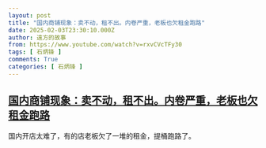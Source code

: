 ```yaml
---
layout: post
title: "国内商铺现象：卖不动，租不出。内卷严重，老板也欠租金跑路"
date: 2025-02-03T23:30:10.000Z
author: 遠方的故事
from: https://www.youtube.com/watch?v=rxvCVcTFy30
tags: [ 石炳锋 ]
comments: True
categories: [ 石炳锋 ]
---
```

<!--1738625410000-->
[国内商铺现象：卖不动，租不出。内卷严重，老板也欠租金跑路](https://www.youtube.com/watch?v=rxvCVcTFy30)
------

<div>
国内开店太难了，有的店老板欠了一堆的租金，提桶跑路了。
</div>
